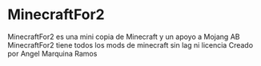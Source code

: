 # MinecraftFor2
MinecraftFor2 es una mini copia de Minecraft y un apoyo a Mojang AB MinecraftFor2 tiene todos los mods de minecraft sin lag ni licencia Creado por Angel Marquina Ramos 
